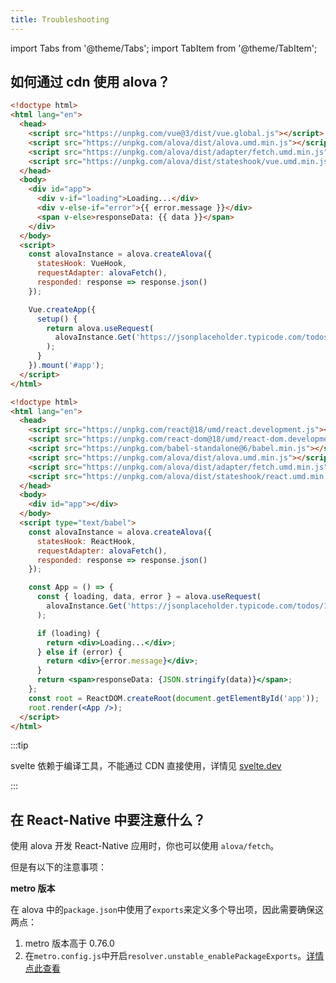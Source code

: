 ```yaml
---
title: Troubleshooting
---
```


import Tabs from '@theme/Tabs';
import TabItem from '@theme/TabItem';

## 如何通过 cdn 使用 alova？

<Tabs groupId="framework">
<TabItem value="1" label="vue">

```html
<!doctype html>
<html lang="en">
  <head>
    <script src="https://unpkg.com/vue@3/dist/vue.global.js"></script>
    <script src="https://unpkg.com/alova/dist/alova.umd.min.js"></script>
    <script src="https://unpkg.com/alova/dist/adapter/fetch.umd.min.js"></script>
    <script src="https://unpkg.com/alova/dist/stateshook/vue.umd.min.js"></script>
  </head>
  <body>
    <div id="app">
      <div v-if="loading">Loading...</div>
      <div v-else-if="error">{{ error.message }}</div>
      <span v-else>responseData: {{ data }}</span>
    </div>
  </body>
  <script>
    const alovaInstance = alova.createAlova({
      statesHook: VueHook,
      requestAdapter: alovaFetch(),
      responded: response => response.json()
    });

    Vue.createApp({
      setup() {
        return alova.useRequest(
          alovaInstance.Get('https://jsonplaceholder.typicode.com/todos/1')
        );
      }
    }).mount('#app');
  </script>
</html>
```

</TabItem>
<TabItem value="2" label="react">

```html
<!doctype html>
<html lang="en">
  <head>
    <script src="https://unpkg.com/react@18/umd/react.development.js"></script>
    <script src="https://unpkg.com/react-dom@18/umd/react-dom.development.js"></script>
    <script src="https://unpkg.com/babel-standalone@6/babel.min.js"></script>
    <script src="https://unpkg.com/alova/dist/alova.umd.min.js"></script>
    <script src="https://unpkg.com/alova/dist/adapter/fetch.umd.min.js"></script>
    <script src="https://unpkg.com/alova/dist/stateshook/react.umd.min.js"></script>
  </head>
  <body>
    <div id="app"></div>
  </body>
  <script type="text/babel">
    const alovaInstance = alova.createAlova({
      statesHook: ReactHook,
      requestAdapter: alovaFetch(),
      responded: response => response.json()
    });

    const App = () => {
      const { loading, data, error } = alova.useRequest(
        alovaInstance.Get('https://jsonplaceholder.typicode.com/todos/1')
      );

      if (loading) {
        return <div>Loading...</div>;
      } else if (error) {
        return <div>{error.message}</div>;
      }
      return <span>responseData: {JSON.stringify(data)}</span>;
    };
    const root = ReactDOM.createRoot(document.getElementById('app'));
    root.render(<App />);
  </script>
</html>
```

</TabItem>
<TabItem value="3" label="svelte">

:::tip

svelte 依赖于编译工具，不能通过 CDN 直接使用，详情见 [svelte.dev](https://svelte.dev/)

:::

</TabItem>
</Tabs>

## 在 React-Native 中要注意什么？

使用 alova 开发 React-Native 应用时，你也可以使用 `alova/fetch`。

但是有以下的注意事项：

**metro 版本**

在 alova 中的`package.json`中使用了`exports`来定义多个导出项，因此需要确保这两点：

1. metro 版本高于 0.76.0
2. 在`metro.config.js`中开启`resolver.unstable_enablePackageExports`。[详情点此查看](https://facebook.github.io/metro/docs/configuration/#unstable_enablepackageexports-experimental)
